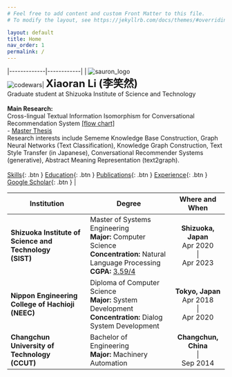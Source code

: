 ```yaml
---
# Feel free to add content and custom Front Matter to this file.
# To modify the layout, see https://jekyllrb.com/docs/themes/#overriding-theme-defaults

layout: default
title: Home
nav_order: 1
permalink: /
---
```



|-------------|------------|
| ![sauron_logo](../images/me.png) <br> ![codewars](https://www.codewars.com/users/xiaoran_li/badges/small?theme=light)| **<font size=5>Xiaoran Li (李笑然)</font>** <br> Graduate student at Shizuoka Institute of Science and Technology <br> <br> **Main Research:** <br>Cross-lingual Textual Information Isomorphism for Conversational Recommendation System [[flow chart]](./docs/education/main_research.html)<br>- [Master Thesis](../images/thesis.pdf) <br>Research interests include Sememe Knowledge Base Construction, Graph Neural Networks (Text Classification), Knowledge Graph Construction, Text Style Transfer (in Japanese), Conversational Recommender Systems (generative), Abstract Meaning Representation (text2graph).<br><br> <span class="fs-2"> [Skills](./docs/education/skills.html){: .btn } [Education](./docs/education.html){: .btn } [Publications](./docs/publications.html){: .btn } [Experience](./docs/experience.html){: .btn } [Google Scholar](https://scholar.google.com/citations?user=gRzyFp4AAAAJ&hl=en){: .btn }  </span> |

|Institution|Degree|Where and When|
|-------------|------------|-----------|
|**Shizuoka Institute of Science and Technology**<br>**(SIST)**|Master of Systems Engineering<br>**Major:** Computer Science<br> **Concentration:** Natural Language Processing<br>**CGPA:** [3.59/4](../docs/education/index.html)|**<center>Shizuoka, Japan</center>**<center>Apr 2020<br>  \| <br> Apr 2023</center>|
|**Nippon Engineering College of Hachioji**<br>**(NEEC)**|Diploma of Computer Science<br>**Major:** System Development <br> **Concentration:** Dialog System Development|**<center>Tokyo, Japan</center>**<center>Apr 2018<br>  \|  <br> Apr 2020</center>|
|**Changchun University of Technology**<br>**(CCUT)**|Bachelor of Engineering<br>**Major:** Machinery Automation|**<center>Changchun, China</center>**<center> \| <br> Sep 2014</center>|
